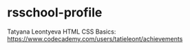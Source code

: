 # rsschool-profile

Tatyana Leontyeva
HTML CSS Basics: https://www.codecademy.com/users/tatieleont/achievements
